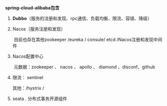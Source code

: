 

**spring-cloud-alibaba包含**



1. **Dubbo**（服务的注册和发现、rpc通信、负载均衡、限流、容错、降级）

2. Nacos（服务注册和发现）

   ​	目前也存在其他zookeeper /eureka / consule/ etcd /Nacos注册和发现中间件

3. Nacos配置中心

   ​	元数据：zookeeper 、 nacos 、 apollo 、 diamond 、disconf、github

4. 限流： sentinel

   其他：/hystrix /

5. seata . 分布式事务开源组件